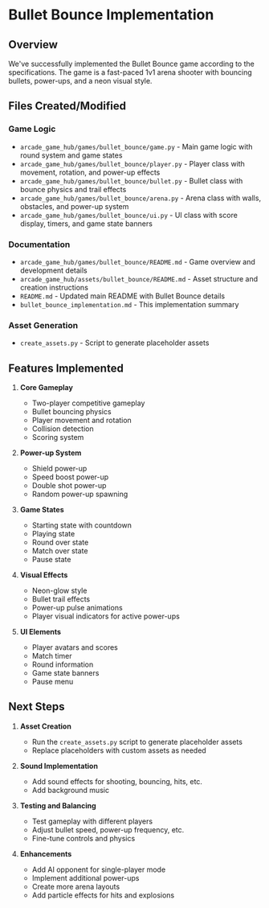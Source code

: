 # Bullet Bounce Implementation

## Overview

We've successfully implemented the Bullet Bounce game according to the specifications. The game is a fast-paced 1v1 arena shooter with bouncing bullets, power-ups, and a neon visual style.

## Files Created/Modified

### Game Logic
- `arcade_game_hub/games/bullet_bounce/game.py` - Main game logic with round system and game states
- `arcade_game_hub/games/bullet_bounce/player.py` - Player class with movement, rotation, and power-up effects
- `arcade_game_hub/games/bullet_bounce/bullet.py` - Bullet class with bounce physics and trail effects
- `arcade_game_hub/games/bullet_bounce/arena.py` - Arena class with walls, obstacles, and power-up system
- `arcade_game_hub/games/bullet_bounce/ui.py` - UI class with score display, timers, and game state banners

### Documentation
- `arcade_game_hub/games/bullet_bounce/README.md` - Game overview and development details
- `arcade_game_hub/assets/bullet_bounce/README.md` - Asset structure and creation instructions
- `README.md` - Updated main README with Bullet Bounce details
- `bullet_bounce_implementation.md` - This implementation summary

### Asset Generation
- `create_assets.py` - Script to generate placeholder assets

## Features Implemented

1. **Core Gameplay**
   - Two-player competitive gameplay
   - Bullet bouncing physics
   - Player movement and rotation
   - Collision detection
   - Scoring system

2. **Power-up System**
   - Shield power-up
   - Speed boost power-up
   - Double shot power-up
   - Random power-up spawning

3. **Game States**
   - Starting state with countdown
   - Playing state
   - Round over state
   - Match over state
   - Pause state

4. **Visual Effects**
   - Neon-glow style
   - Bullet trail effects
   - Power-up pulse animations
   - Player visual indicators for active power-ups

5. **UI Elements**
   - Player avatars and scores
   - Match timer
   - Round information
   - Game state banners
   - Pause menu

## Next Steps

1. **Asset Creation**
   - Run the `create_assets.py` script to generate placeholder assets
   - Replace placeholders with custom assets as needed

2. **Sound Implementation**
   - Add sound effects for shooting, bouncing, hits, etc.
   - Add background music

3. **Testing and Balancing**
   - Test gameplay with different players
   - Adjust bullet speed, power-up frequency, etc.
   - Fine-tune controls and physics

4. **Enhancements**
   - Add AI opponent for single-player mode
   - Implement additional power-ups
   - Create more arena layouts
   - Add particle effects for hits and explosions
